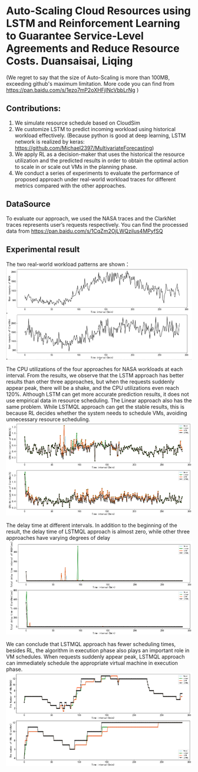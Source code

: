 Auto-Scaling Cloud Resources using LSTM and Reinforcement Learning to Guarantee Service-Level Agreements and Reduce Resource Costs.  Duansaisai, Liqing
====  
(We regret to say that the size of Auto-Scaling is more than 100MB, exceeding github's maximum limitation. More code you can find from https://pan.baidu.com/s/1ezo7mP2oXHFjINcVbbLrNg )
 
 Contributions:
------- 
 1. We simulate resource schedule based on CloudSim
 2. We customize LSTM to predict incoming workload using historical workload effectively. (Because python is good at deep learning, LSTM network is realized by keras: https://github.com/Michael2397/MultivariateForecasting)
 3. We apply RL as a decision-maker that uses the historical the resource utilization and the predicted results in order to obtain the optimal action to scale in or scale out VMs in the planning phase.
 4. We conduct a series of experiments to evaluate the performance of proposed approach under real-world workload traces for different metrics compared with the other approaches.
 
 DataSource
 ------- 
 To evaluate our approach, we used the NASA traces and the ClarkNet traces represents user’s requests respectively. You can find the processed data from https://pan.baidu.com/s/1CqZm2OjLWQzilus4MPyfSQ
 
 Experimental result
 -------
The two real-world workload patterns are shown：
![image](https://github.com/Michael2397/Auto-Scaling/blob/master/results/UserRequest.png)  

The CPU utilizations of the four approaches for NASA workloads at each interval. From the results, we observe that the LSTM approach has better results than other three approaches, but when the requests suddenly appear peak, there will be a shake, and the CPU utilizations even reach 120%. Although LSTM can get more accurate prediction results, it does not use empirical data in resource scheduling. The Linear approach also has the same  problem. While LSTMQL approach can get the stable results,  this is because RL decides whether the system needs to schedule VMs, avoiding unnecessary resource scheduling.
![image](https://github.com/Michael2397/Auto-Scaling/blob/master/results/CpuUtilization.png)  

The delay time at different intervals. In addition to the beginning of the result, the delay time of LSTMQL approach is almost zero, while other three approaches have varying degrees of delay
![image](https://github.com/Michael2397/Auto-Scaling/blob/master/results/TotalDelayTime.png)  

We can conclude that LSTMQL approach has fewer scheduling times, besides RL, the algorithm in execution phase also plays an important role in VM schedules. When requests suddenly appear peak, LSTMQL approach can immediately schedule the appropriate virtual machine in execution phase.
![image](https://github.com/Michael2397/Auto-Scaling/blob/master/results/TheNumberOfVMS.png)  

